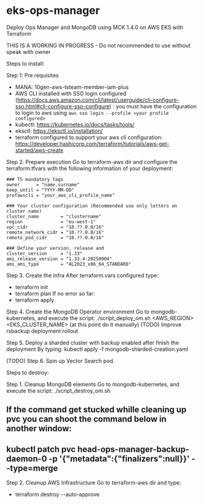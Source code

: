 # eks-ops-manager
Deploy Ops Manager and MongoDB using MCK 1.4.0 on AWS EKS with Terraform

THIS IS A WORKING IN PROGRESS - Do not recommended to use without speak with owner

Steps to install:

Step 1: Pre requisites
- MANA: 10gen-aws-tsteam-member-iam-plus
- AWS CLI installed with SSO login configured (https://docs.aws.amazon.com/cli/latest/userguide/cli-configure-sso.html#cli-configure-sso-configure) : you must have the configuration to login to aws using `aws sso login --profile <your profile configured>`
- kubectl: https://kubernetes.io/docs/tasks/tools/
- eksctl: https://eksctl.io/installation/
- terraform configured to support your aws cli configuration: https://developer.hashicorp.com/terraform/tutorials/aws-get-started/aws-create

Step 2. Prepare execution
Go to terraform-aws dir and configure the terraform.tfvars with the following information of your deployment:
```
### TS mandatory tags
owner      = "name.surname"
keep_until = "YYYY-MM-DD"
profawscli = "your_aws_cli_profile_name"

### Your cluster configuration (Recommended use only letters on cluster name)
cluster_name        = "clustername"
region              = "eu-west-1"
vpc_cidr            = "10.??.0.0/16"
remote_network_cidr = "10.??.0.0/16"
remote_pod_cidr     = "10.??.0.0/16"

### Define your version, release and 
cluster_version     = "1.33"
ami_release_version = "1.33.4-20250904"
ami_ami_type        = "AL2023_x86_64_STANDARD"
```

Step 3. Create the infra
After terraform.vars configured type:
- terraform init
- terraform plan
If no error so far:
- terraform apply

Step 4. Create the MongoDB Operator environment
Go to mongodb-kubernetes, and execute the script: ./script_deploy_om.sh <AWS_REGION> <EKS_CLUSTER_NAME> <PROFILE>(at this point do it manually)
(TODO) Improve rsbackup deployment rollout

Step 5. Deploy a sharded cluster with backup enabled after finish the deployment
By typing: kubectl apply -f mongodb-sharded-creation.yaml

(TODO) Step 6. Spin up Vector Search pod.

Steps to destroy:

Step 1. Cleanup MongoDB elements
Go to mongodb-kubernetes, and execute the script: ./script_destroy_om.sh
## If the command get stucked whille cleaning up pvc you can shoot the command below in another window:
## kubectl patch pvc  head-ops-manager-backup-daemon-0 -p '{"metadata":{"finalizers":null}}' --type=merge

Step 2. Cleanup AWS Infrastructure
Go to terraform-aws dir and type:
- terraform destroy --auto-approve
